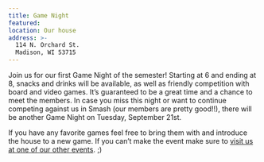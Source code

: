 ```yaml
---
title: Game Night
featured:
location: Our house
address: >-
  114 N. Orchard St.
  Madison, WI 53715
---
```


Join us for our first Game Night of the semester! Starting at 6 and ending at 8, snacks and drinks will be available, as well as friendly competition with board and video games. It’s guaranteed to be a great time and a chance to meet the members. In case you miss this night or want to continue competing against us in Smash (our members are pretty good!!), there will be another Game Night on Tuesday, September 21st.
<!-- More -->
If you have any favorite games feel free to bring them with and introduce the house to a new game. If you can’t make the event make sure to [visit us at one of our other events]({{site.baseurl}}/events). ;)